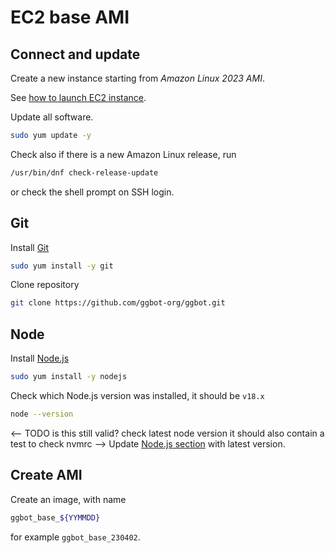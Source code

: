 # EC2 base AMI

## Connect and update

Create a new instance starting from _Amazon Linux 2023 AMI_.

See [how to launch EC2 instance](./ec2-launch-instance.md).

Update all software.

```sh
sudo yum update -y
```

Check also if there is a new Amazon Linux release, run

```sh
/usr/bin/dnf check-release-update
```

or check the shell prompt on SSH login.

## Git

Install [Git](./tech-stack.md#git)

```sh
sudo yum install -y git
```

Clone repository

```sh
git clone https://github.com/ggbot-org/ggbot.git
```

<!-- TODO remove this, it was an attempt to use AWS codecommit

Configure git, setup credentials.

```sh
git config --global credential.helper '!aws codecommit credential-helper $@'

git config --global credential.UseHttpPath true
```

Clone repository

```sh
git clone https://git-codecommit.eu-central-1.amazonaws.com/v1/repos/ggbot2-monorepo
```

-->

## Node

Install [Node.js](./tech-stack.md#nodejs)

```sh
sudo yum install -y nodejs
```

Check which Node.js version was installed, it should be `v18.x`

```sh
node --version
```

<-- TODO is this still valid? check latest node version
it should also contain a test to check nvmrc
-->
Update [Node.js section](./tech-stack.md#nodejs) with latest version.

## Create AMI

Create an image, with name

```sh
ggbot_base_${YYMMDD}
```

for example `ggbot_base_230402`.
